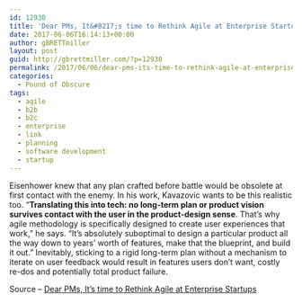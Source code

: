 ```yaml
---
id: 12930
title: 'Dear PMs, It&#8217;s time to Rethink Agile at Enterprise Startups'
date: 2017-06-06T16:14:13+00:00
author: gBRETTmiller
layout: post
guid: http://gbrettmiller.com/?p=12930
permalink: /2017/06/06/dear-pms-its-time-to-rethink-agile-at-enterprise-startups/
categories:
  - Pound of Obscure
tags:
  - agile
  - b2b
  - b2c
  - enterprise
  - link
  - planning
  - software development
  - startup
---
```

Eisenhower knew that any plan crafted before battle would be obsolete at first contact with the enemy. In his work, Kavazovic wants to be this realistic too. “<strong class="Annotation -strong">Translating this into tech: no long-term plan or product vision survives contact with the user in the product-design sense</strong>. That’s why agile methodology is specifically designed to create user experiences that work,” he says. “It&#8217;s absolutely suboptimal to design a particular product all the way down to years’ worth of features, make that the blueprint, and build it out.” Inevitably, sticking to a rigid long-term plan without a mechanism to iterate on user feedback would result in features users don’t want, costly re-dos and potentially total product failure.

Source &#8211; [Dear PMs, It&#8217;s time to Rethink Agile at Enterprise Startups](http://firstround.com/review/dear-pms-its-time-to-rethink-agile-at-enterprise-startups/)